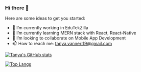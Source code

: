 ### Hi there 👋


Here are some ideas to get you started:

- 🔭 I’m currently working in EduTekZilla
- 🌱 I’m currently learning MERN stack with React, React-Native
- 👯 I’m looking to collaborate on Mobile App Development
- 📫 How to reach me: tanya.vanneri19@gmail.com

[![Tanya's GitHub stats](https://github-readme-stats.vercel.app/api?username=tanya1019)](https://github.com/tanya1019/github-readme-stats)   

[![Top Langs](https://github-readme-stats.vercel.app/api/top-langs/?username=tanya1019&layout=compact)](https://github.com/tanya1019/github-readme-stats)
